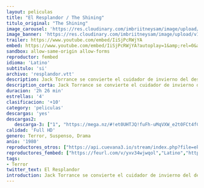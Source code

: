 ```yaml
---
layout: peliculas
title: "El Resplandor / The Shining"
titulo_original: "The Shining"
image_carousel: 'https://res.cloudinary.com/imbriitneysam/image/upload/v1547755161/resplandor-poster-min.jpg'
image_banner: 'https://res.cloudinary.com/imbriitneysam/image/upload/v1547755162/resplandor-banner-min.jpg'
trailer: https://www.youtube.com/embed/IiSjPcRWjYA
embed: https://www.youtube.com/embed/IiSjPcRWjYA?autoplay=1&amp;rel=0&amp;hd=1&border=0&wmode=opaque&enablejsapi=1&modestbranding=1&controls=1&showinfo=0
sandbox: allow-same-origin allow-forms
reproductor: fembed
idioma: 'Latino'
subtitulo: 'si'
archivo: 'resplandor.vtt'
description: Jack Torrance se convierte el cuidador de invierno del desolado Hotel Overlook, en Colorado con la esperanza de curar su bloqueo de escritor. Se instala en el hotel junto con su esposa, Wendy, y su hijo, Danny, que está plagado de premoniciones psíquicas. Como la escritura de Jack va a ninguna parte y las visiones de Danny se vuelven más preocupantes, Jack descubre oscuros secretos del hotel y comienza por convertirse en un maníaco homicida, empeñado en aterrorizar a su familia.
description_corta: Jack Torrance se convierte el cuidador de invierno del desolado Hotel Overlook, en Colorado con la esperanza de curar su bloqueo de escritor. Se instala en el hotel junto con su esposa, Wendy, y su hijo, Danny, que está plagado de premoniciones psíquicas. Como la escritura de Jack va..
duracion: '2h 26 min'
estrellas: '4'
clasificacion: '+10'
category: 'peliculas'
descargas: 'yes'
descargas2:
   descarga-3: ["1", "https://mega.nz/#!et0UHTJQ!fuFh-uMqVXW_e2t0FCt4fCYaCbg0uztXJqC45pw4Xjg", "https://www.google.com/s2/favicons?domain=mega.nz","Mega","https://res.cloudinary.com/imbriitneysam/image/upload/v1541473684/mexico.png", "Latino", "Full HD"]
calidad: 'Full HD'
genero: Terror, Suspenso, Drama
anio: '1980'
reproductores_otros: ["https://api.cuevana3.io/stream/index.php?file=ek5lbm9xYWNrS0xYMTZLa2xNbkdvY3ZTb3BtZng4TGp6ZFpobGFMUGtOalJ5S1dUbjhhTzJOTFhuS2FzajVPcG1acGthV0hEMGVQWDA2S21ZY1hRNEpQWHAySmptcEtvbEppU2ZuUzJ3THVva2FDaVp3PT0","Latino","https://mstream.website/kuj2kv62pq0d","Latino"]
reproductores_fembed: ["https://feurl.com/v/yxv34wjwqol","Latino","https://feurl.com/v/r8126sep0m6qrll","Latino","https://fembad.net/v/npq-yi2-gyp1gy7","Latino"]
tags:
- Terror
twitter_text: El Resplandor
introduction: Jack Torrance se convierte el cuidador de invierno del desolado Hotel Overlook, en Colorado con la esperanza de curar su bloqueo de escritor. Se instala en el hotel junto con su esposa, Wendy, y su hijo, Danny, que está plagado de premoniciones psíquicas. Como la escritura de Jack va..
---
```



 







